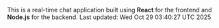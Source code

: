 This is a real-time chat application built using **React** for the frontend and **Node.js** for the backend.
Last updated: Wed Oct 29 03:40:27 UTC 2025
